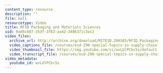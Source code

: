 ```yaml
---
content_type: resource
description: ''
file: null
resourcetype: Video
title: RFID Packaging and Materials Sciences
uid: 0ad4c687-353f-3f63-aa42-3486371c3ac2
video_files:
  archive_url: http://archive.org/download/MITESD.290S05/RFID_Packaging-and-Materials_Sciences-220k.mp4
  video_captions_file: /courses/esd-290-special-topics-in-supply-chain-management-spring-2005/2ee34e0c1a575b5bad192337b26486ef_wvLUlPCbc5s.vtt
  video_thumbnail_file: https://img.youtube.com/vi/wvLUlPCbc5s/default.jpg
  video_transcript_file: /courses/esd-290-special-topics-in-supply-chain-management-spring-2005/eb68d1387dd06e823659c68ab0fe51d5_wvLUlPCbc5s.pdf
video_metadata:
  youtube_id: wvLUlPCbc5s
---
```

